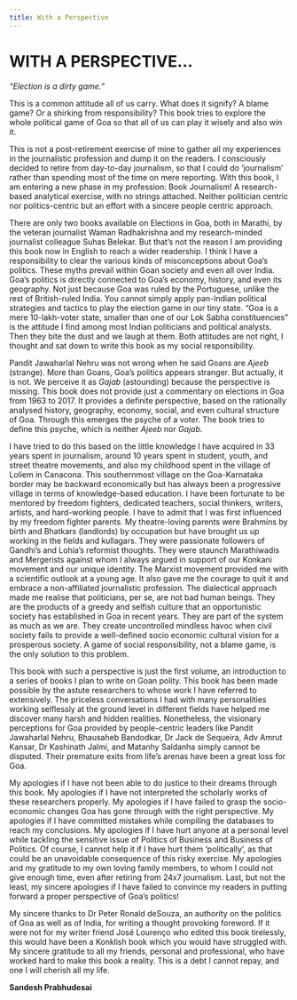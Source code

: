 ```yaml
---
title: With a Perspective
---
```


# WITH A PERSPECTIVE…

*“Election is a dirty game.”*

This is a common attitude all of us carry. What does it signify?  A
blame game? Or a shirking from responsibility? This book tries to
explore the whole political game of Goa so that all of us can play it
wisely and also win it.

This is not a post-retirement exercise of mine to gather all my
experiences in the journalistic profession and dump it on the
readers. I consciously decided to retire from day-to-day journalism,
so that I could do ‘journalism’ rather than spending most of the time
on mere reporting. With this book, I am entering a new phase in my
profession: Book Journalism! A research-based analytical exercise,
with no strings attached. Neither politician centric nor
politics-centric but an effort with a sincere people centric approach.

There are only two books available on Elections in Goa, both in
Marathi, by the veteran journalist Waman Radhakrishna and my
research-minded journalist colleague Suhas Belekar. But that’s not the
reason I am providing this book now in English to reach a wider
readership. I think I have a responsibility to clear the various kinds
of misconceptions about Goa’s politics. These myths prevail within
Goan society and even all over India. Goa’s politics is directly
connected to Goa’s economy, history, and even its geography. Not just
because Goa was ruled by the Portuguese, unlike the rest of
British-ruled India. You cannot simply apply pan-Indian political
strategies and tactics to play the election game in our tiny
state. “Goa is a mere 10-lakh-voter state, smaller than one of our Lok
Sabha constituencies” is the attitude I find among most Indian
politicians and political analysts. Then they bite the dust and we
laugh at them. Both attitudes are not right, I thought and sat down to
write this book as my social responsibility.

Pandit Jawaharlal Nehru was not wrong when he said Goans are *Ajeeb*
(strange). More than Goans, Goa’s politics appears stranger. But
actually, it is not. We perceive it as *Gajab* (astounding) because the
perspective is missing. This book does not provide just a commentary
on elections in Goa from 1963 to 2017. It provides a definite
perspective, based on the rationally analysed history, geography,
economy, social, and even cultural structure of Goa. Through this
emerges the psyche of a voter. The book tries to define this psyche,
which is neither *Ajeeb* nor *Gajab*.

I have tried to do this based on the little knowledge I have acquired
in 33 years spent in journalism, around 10 years spent in student,
youth, and street theatre movements, and also my childhood spent in
the village of Loliem in Canacona.  This southernmost village on the
Goa-Karnataka border may be backward economically but has always been
a progressive village in terms of knowledge-based education. I have
been fortunate to be mentored by freedom fighters, dedicated teachers,
social thinkers, writers, artists, and hard-working people. I have to
admit that I was first influenced by my freedom fighter parents.  My
theatre-loving parents were Brahmins by birth and Bhatkars (landlords)
by occupation but have brought us up working in the fields and
kullagars. They were passionate followers of Gandhi’s and Lohia’s
reformist thoughts. They were staunch Marathiwadis and Mergerists
against whom I always argued in support of our Konkani movement and
our unique identity. The Marxist movement provided me with a
scientific outlook at a young age.  It also gave me the courage to
quit it and embrace a non-affiliated journalistic profession. The
dialectical approach made me realise that politicians, per se, are not
bad human beings. They are the products of a greedy and selfish
culture that an opportunistic society has established in Goa in recent
years. They are part of the system as much as we are. They create
uncontrolled mindless havoc when civil society fails to provide a
well-defined socio economic cultural vision for a prosperous
society. A game of social responsibility, not a blame game, is the
only solution to this problem.

This book with such a perspective is just the first volume, an
introduction to a series of books I plan to write on Goan polity. This
book has been made possible by the astute researchers to whose work I
have referred to extensively. The priceless conversations I had with
many personalities working selflessly at the ground level in different
fields have helped me discover many harsh and hidden
realities. Nonetheless, the visionary perceptions for Goa provided by
people-centric leaders like Pandit Jawaharlal Nehru, Bhausaheb
Bandodkar, Dr Jack de Sequeira, Adv Amrut Kansar, Dr Kashinath Jalmi,
and Matanhy Saldanha simply cannot be disputed. Their premature exits
from life’s arenas have been a great loss for Goa.

My apologies if I have not been able to do justice to their dreams
through this book. My apologies if I have not interpreted the
scholarly works of these researchers properly. My apologies if I have
failed to grasp the socio-economic changes Goa has gone through with
the right perspective. My apologies if I have committed mistakes while
compiling the databases to reach my conclusions. My apologies if I
have hurt anyone at a personal level while tackling the sensitive
issue of Politics of Business and Business of Politics. Of course, I
cannot help it if I have hurt them ‘politically’, as that could be an
unavoidable consequence of this risky exercise. My apologies and my
gratitude to my own loving family members, to whom I could not give
enough time, even after retiring from 24x7 journalism. Last, but not
the least, my sincere apologies if I have failed to convince my
readers in putting forward a proper perspective of Goa’s politics!

My sincere thanks to Dr Peter Ronald deSouza, an authority on the
politics of Goa as well as of India, for writing a thought provoking
foreword. If it were not for my writer friend José Lourenço who edited
this book tirelessly, this would have been a Konklish book which you
would have struggled with. My sincere gratitude to all my friends,
personal and professional, who have worked hard to make this book a
reality. This is a debt I cannot repay, and one I will cherish all my
life.

**Sandesh Prabhudesai**
